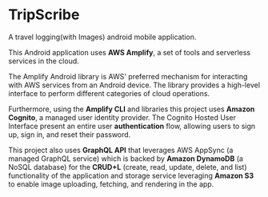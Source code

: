 # TripScribe
A travel logging(with Images) android mobile application.

This Android application uses **AWS Amplify**, a set of tools and serverless services in the cloud.

The Amplify Android library is AWS' preferred mechanism for interacting with AWS services from an Android device.
The library provides a high-level interface to perform different categories of cloud operations.

Furthermore, using the **Amplify CLI** and libraries this project uses **Amazon Cognito**, a managed user identity provider. The Cognito Hosted User Interface present an entire user **authentication** flow, allowing users to sign up, sign in, and reset their password.

This project also uses **GraphQL API** that leverages AWS AppSync (a managed GraphQL service) which is backed by **Amazon DynamoDB** (a NoSQL database) for the **CRUD+L** (create, read, update, delete, and list) functionality of the application and storage service leveraging **Amazon S3** to enable image uploading, fetching, and rendering in the app.
